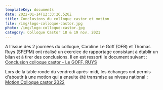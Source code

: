 ```yaml
---
templateKey: documents
date: 2022-01-14T12:33:26.520Z
title: Conclusions du colloque castor et motion
file: /img/logo-colloque-castor.jpg
photo: /img/logo-colloque-castor.jpg
category: Colloque Castor 18 & 19 nov. 2021
---
```

A l'issue des 2 journées du colloque, Caroline Le Goff (OFB) et Thomas Ruys (SFEPM) ont réalisé un exercice de rapportage consistant à établir un bilan et à tirer des conclusions. Il en est ressorti le document suivant : 
<a href="/img/conclusion_colloque_castor_2021_legoff_ruys.pdf" target="_blank">Conclusion colloque castor - Le GOFF, RUYS</a>

Lors de la table ronde du vendredi après-midi, les échanges ont permis d'aboutir à une motion qui a ensuite été transmise au niveau national : 
<a href="/img/motion-colloque-castor.pdf" target="_blank">Motion Colloque castor 2022</a>